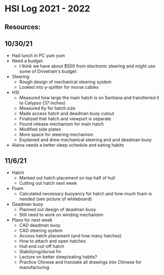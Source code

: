 # HSI Log 2021 - 2022

## Resources:

## 10/30/21
- Had lunch in PC yum yum
- Need a budget.
   - I think we have about $500 from electronic steering and might use some of Drivetrain's budget 
- Steering
    - Rough design of mechanical steering system
    - Looked into y-splitter for morse cables
- HSI
    - Measured how large the main hatch is on Santiana and transferred it to Calypso (37 inches)
    - Measured Ky for hatch size 
    - Made access hatch and deadman buoy cutout
    - Finalized that hatch and viewport is separate 
    - Found release mechanism for main hatch
    - Modified side plates
    - More space for steering mechanism 
    - Explained and drew mechanical steering and and deadman buoy 
- Alaina needs a better sleep schedule and eating habits

## 11/6/21
- Hatch
     - Marked out hatch placement on top half of hull
     - Cutting out hatch next week
- Foam
     - Calculated necessary buoyancy for hatch and how much foam is needed (see picture of whiteboard)
- Deadman buoy
     - Planned out design of deadman buoy
     - Still need to work on winding mechanism
- Plans for next week
     - CAD deadman buoy
     - CAD steering system
     - Access hatch placement (and how many hatches)
     - How to attach and open hatches
     - Hull end cut-off hatch
     - Stabilizing/dorsal fin
     - Lecture on better sleep/eating habits?
     - Practice Chinese and translate all drawings into Chinese for manufacturing


